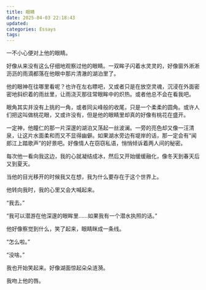 ```yaml
---
title: 眼睛
date: 2025-04-03 22:18:43
updated:
categories: Essays
tags:
---
```


一不小心便对上他的眼睛。

<!-- more -->

好像从来没有这么仔细地观察过他的眼睛。一双眸子闪着水灵灵的，好像窗外淅淅沥沥的雨滴都落在他眼中那片清澈的湖泊里了。

他的眼神在往哪里看呢？也许在左右瞟吧，又或者只是在放空灵魂，沉浸在外面密密地斜织着的雨丝里，让雨浇灭那往常眼眸中的炽热。或者他总不会在看我吧。

眼角其实并没有上挑的一角，或者同尖峰般的收尾，只是一个柔柔的圆角。或许人们把这叫做桃花眼，又或许没有，但是他的眼睛里却真的好像有桃花在盛开。

一定神，他瞳仁的那一片深邃的湖泊又荡起一丝波澜。一旁的亮色却又像一汪清泉，让这片水面柔和而又不显得幽僻。如果湖水旁边有堤岸的话，那一定会有“闻郎江上踏歌声”的好景吧。好像情人在窃窃私语，悄悄倾诉着两人间的秘密。

每次他一看向我这边，我的心就凝结成冰，然后又开始缓缓融化，像冬天到春天后又到夏天。

当他的目光移开的时候我又在想，我为什么要存在于这个世界上。

他转向我时，我的心里又会大喊起来。

“我去。”

“我可以潜游在他深邃的眼眸里……如果我有一个潜水执照的话。”

他好像察觉到什么，笑了起来，眼睛眯成一条线。

“怎么啦。”

“没啥。”

我也开始笑起来。好像湖面惊起朵朵涟漪。

我吻上他的唇。
